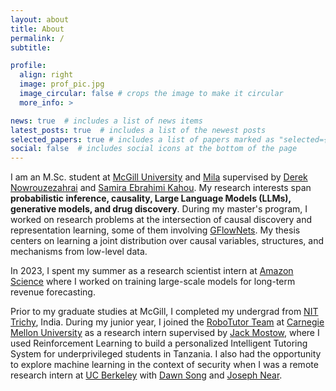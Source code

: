 ```yaml
---
layout: about
title: About
permalink: /
subtitle: 

profile:
  align: right
  image: prof_pic.jpg
  image_circular: false # crops the image to make it circular
  more_info: >

news: true  # includes a list of news items
latest_posts: true  # includes a list of the newest posts
selected_papers: true # includes a list of papers marked as "selected={true}"
social: false  # includes social icons at the bottom of the page
---
```


I am an M.Sc. student at <a href="https://www.mcgill.ca/">McGill University</a> and <a href="https://mila.quebec/en/">Mila</a> supervised by <a href="https://www.cim.mcgill.ca/~derek/">Derek Nowrouzezahrai</a> and <a href="https://saebrahimi.github.io/">Samira Ebrahimi Kahou</a>. My research interests span <b>probabilistic inference, causality, Large Language Models (LLMs), generative models, and drug discovery</b>. During my master's program, I worked on research problems at the intersection of causal discovery and representation learning, some of them involving <a href="https://proceedings.neurips.cc/paper/2021/hash/e614f646836aaed9f89ce58e837e2310-Abstract.html">GFlowNets</a>. My thesis centers on learning a joint distribution over causal variables, structures, and mechanisms from low-level data.

In 2023, I spent my summer as a research scientist intern at <a href="https://www.amazon.science">Amazon Science</a> where I worked on training large-scale models for long-term revenue forecasting.

Prior to my graduate studies at McGill, I completed my undergrad from <a href="https://www.nitt.edu">NIT Trichy</a>, India. During my junior year, I joined the <a href="https://www.cmu.edu/scs/robotutor/join-the-team/index.html">RoboTutor Team</a> at <a href="https://www.cmu.edu">Carnegie Mellon University</a> as a research intern supervised by <a href="https://www.ri.cmu.edu/ri-faculty/jack-mostow/">Jack Mostow</a>, where I used Reinforcement Learning to build a personalized Intelligent Tutoring System for underprivileged students in Tanzania. I also had the opportunity to explore machine learning in the context of security when I was a remote research intern at <a href="https://www.berkeley.edu">UC Berkeley</a> with <a href="https://www2.eecs.berkeley.edu/Faculty/Homepages/song.html">Dawn Song</a> and <a href="https://www.uvm.edu/~jnear/">Joseph Near</a>.
